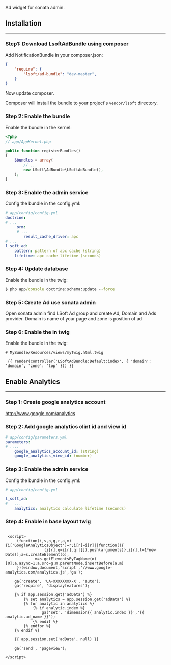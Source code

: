 Ad widget for sonata admin.

## Installation
-----------------------

### Step1: Download LsoftAdBundle using composer

Add NotificationBundle in your composer.json:

```json
{
    "require": {
        "lsoft/ad-bundle": "dev-master",
    }
}
```

Now update composer.

Composer will install the bundle to your project's `vendor/lsoft` directory.

### Step 2: Enable the bundle

Enable the bundle in the kernel:

``` php
<?php
// app/AppKernel.php

public function registerBundles()
{
    $bundles = array(
        // ...
        new LSoft\AdBundle\LSoftAdBundle(),
    );
}
```

### Step 3: Enable the admin service

Config the bundle in the config.yml:

``` yml
# app/config/config.yml
doctrine:
# ...
     orm:
     # ...
        result_cache_driver: apc
# ...
l_soft_ad:
    pattern: pattern of apc cache (string)
    lifetime: apc cache lifetime (seconds)

```

### Step 4: Update database

Enable the bundle in the twig:

``` cmd
$ php app/console doctrine:schema:update --force

```

### Step 5: Create Ad use sonata admin

Open sonata admin find LSoft Ad group and create Ad, Domain and Ads provider.
Domain is name of your page and zone is position of ad


### Step 6: Enable the in twig

Enable the bundle in the twig:

``` twig
# MyBundle/Resources/views/myTwig.html.twig

 {{ render(controller('LSoftAdBundle:Default:index', { 'domain': 'domain', 'zone': 'top' })) }}

```

## Enable Analytics
-----------------------

### Step 1: Create google analytics account

http://www.google.com/analytics

### Step 2: Add google analytics clint id and view id

``` yml
# app/config/parameters.yml
parameters:
# ....
    google_analytics_account_id: (string)
    google_analytics_view_id: (number)
```

### Step 3: Enable the admin service

Config the bundle in the config.yml:

``` yml
# app/config/config.yml

l_soft_ad:
#   ...
    analytics: analytics calculate lifetime (seconds)
```

### Step 4: Enable in base layout twig

``` twig

 <script>
     (function(i,s,o,g,r,a,m){i['GoogleAnalyticsObject']=r;i[r]=i[r]||function(){
                 (i[r].q=i[r].q||[]).push(arguments)},i[r].l=1*new Date();a=s.createElement(o),
             m=s.getElementsByTagName(o)[0];a.async=1;a.src=g;m.parentNode.insertBefore(a,m)
     })(window,document,'script','//www.google-analytics.com/analytics.js','ga');

    ga('create', 'UA-XXXXXXXX-X', 'auto');
    ga('require', 'displayfeatures');

    {% if app.session.get('adData') %}
        {% set analytics = app.session.get('adData') %}
        {% for analytic in analytics %}
            {% if analytic.index %}
                ga('set', 'dimension{{ analytic.index }}','{{ analytic.ad_name }}');
            {% endif %}
        {% endfor %}
    {% endif %}

    {{ app.session.set('adData', null) }}

    ga('send', 'pageview');

</script>

```